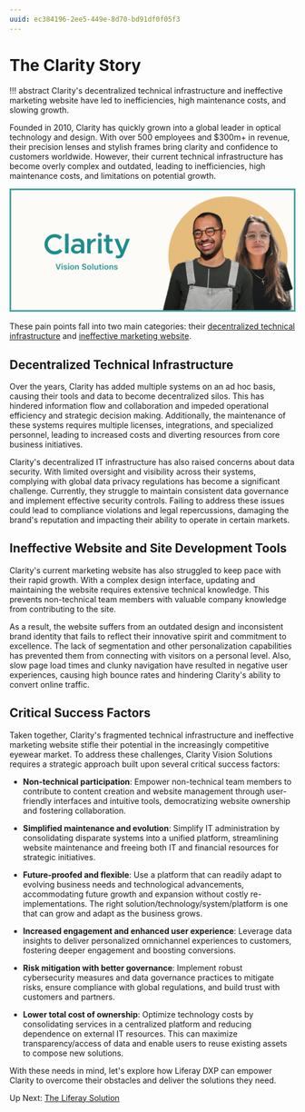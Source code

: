 ```yaml
---
uuid: ec384196-2ee5-449e-8d70-bd91df0f05f3
---
```

# The Clarity Story
<!--TASK: Confirm that abstract works on learn-->
!!! abstract
    Clarity's decentralized technical infrastructure and ineffective marketing website have led to inefficiencies, high maintenance costs, and slowing growth.

Founded in 2010, Clarity has quickly grown into a global leader in optical technology and design. With over 500 employees and $300m+ in revenue, their precision lenses and stylish frames bring clarity and confidence to customers worldwide. However, their current technical infrastructure has become overly complex and outdated, leading to inefficiencies, high maintenance costs, and limitations on potential growth.

![Clarity has quickly grown into a global leader in optical technology and design.](./the-clarity-story/images/01.png) 

These pain points fall into two main categories: their [decentralized technical infrastructure](#decentralized-technical-infrastructure) and [ineffective marketing website](#ineffective-website-and-site-development-tools).

## Decentralized Technical Infrastructure
<!--TASK: Determine whether to add a diagram for this category of pain points-->

Over the years, Clarity has added multiple systems on an ad hoc basis, causing their tools and data to become decentralized silos. This has hindered information flow and collaboration and impeded operational efficiency and strategic decision making. Additionally, the maintenance of these systems requires multiple licenses, integrations, and specialized personnel, leading to increased costs and diverting resources from core business initiatives.

Clarity's decentralized IT infrastructure has also raised concerns about data security. With limited oversight and visibility across their systems, complying with global data privacy regulations has become a significant challenge. Currently, they struggle to maintain consistent data governance and implement effective security controls. Failing to address these issues could lead to compliance violations and legal repercussions, damaging the brand's reputation and impacting their ability to operate in certain markets.

## Ineffective Website and Site Development Tools
<!--TASK: Determine whether to add a diagram for this category of pain points-->

Clarity's current marketing website has also struggled to keep pace with their rapid growth. With a complex design interface, updating and maintaining the website requires extensive technical knowledge. This prevents non-technical team members with valuable company knowledge from contributing to the site.

As a result, the website suffers from an outdated design and inconsistent brand identity that fails to reflect their innovative spirit and commitment to excellence. The lack of segmentation and other personalization capabilities has prevented them from connecting with visitors on a personal level. <!--ALT: They lack the tools to dynamically curate content, recommend relevant products, or offer individualized offers, preventing them from connecting with visitors on a personal level.--> Also, slow page load times and clunky navigation have resulted in negative user experiences, causing high bounce rates and hindering Clarity's ability to convert online traffic.

## Critical Success Factors

Taken together, Clarity's fragmented technical infrastructure and ineffective marketing website stifle their potential in the increasingly competitive eyewear market. To address these challenges, Clarity Vision Solutions requires a strategic approach built upon several critical success factors:

* **Non-technical participation**: Empower non-technical team members to contribute to content creation and website management through user-friendly interfaces and intuitive tools, democratizing website ownership and fostering collaboration.

* **Simplified maintenance and evolution**: Simplify IT administration by consolidating disparate systems into a unified platform, streamlining website maintenance and freeing both IT and financial resources for strategic initiatives.

* **Future-proofed and flexible**: Use a platform that can readily adapt to evolving business needs and technological advancements, accommodating future growth and expansion without costly re-implementations. The right solution/technology/system/platform <!--w/c--> is one that can grow and adapt as the business grows.

* **Increased engagement and enhanced user experience**: Leverage data insights to deliver personalized omnichannel experiences to customers, fostering deeper engagement and boosting conversions.

* **Risk mitigation with better governance**: Implement robust cybersecurity measures and data governance practices to mitigate risks, ensure compliance with global regulations, and build trust with customers and partners.

* **Lower total cost of ownership**: Optimize technology costs by consolidating services in a centralized platform and reducing dependence on external IT resources. This can maximize transparency/access of data and enable users to reuse existing assets to compose new solutions.

With these needs in mind, let's explore how Liferay DXP can empower Clarity to overcome their obstacles and deliver the solutions they need.

Up Next: [The Liferay Solution](./the-liferay-solution.md)
